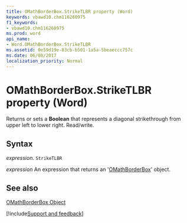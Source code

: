 ```yaml
---
title: OMathBorderBox.StrikeTLBR property (Word)
keywords: vbawd10.chm116260975
f1_keywords:
- vbawd10.chm116260975
ms.prod: word
api_name:
- Word.OMathBorderBox.StrikeTLBR
ms.assetid: 0e59d19e-83cb-b501-1a5a-5beaeccc757c
ms.date: 06/08/2017
localization_priority: Normal
---
```



# OMathBorderBox.StrikeTLBR property (Word)

Returns or sets a  **Boolean** that represents a diagonal strikethrough from upper left to lower right. Read/write.


## Syntax

_expression_. `StrikeTLBR`

 _expression_ An expression that returns an '[OMathBorderBox](Word.OMathBorderBox.md)' object.


## See also


[OMathBorderBox Object](Word.OMathBorderBox.md)

[!include[Support and feedback](~/includes/feedback-boilerplate.md)]